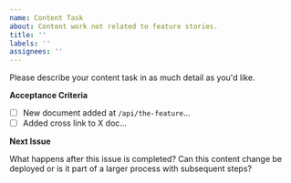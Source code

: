 ```yaml
---
name: Content Task 
about: Content work not related to feature stories. 
title: ''
labels: ''
assignees: ''
---
```


Please describe your content task in as much detail as you'd like.

**Acceptance Criteria**

- [ ] New document added at `/api/the-feature`...
- [ ] Added cross link to X doc...

**Next Issue**

What happens after this issue is completed? Can this content change be deployed or is it part of a larger
process with subsequent steps?
